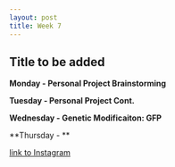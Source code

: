 ```yaml
---
layout: post
title: Week 7
---
```


## Title to be added 


**Monday - Personal Project Brainstorming**



**Tuesday - Personal Project Cont.**



**Wednesday - Genetic Modificaiton: GFP**



**Thursday - **



[link to Instagram ](https://www.instagram.com/carolina.minana/)